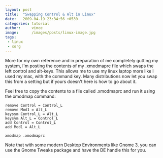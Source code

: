 ```yaml
---
layout: post
title:  "Swapping Control & Alt in Linux"
date:   2009-04-19 23:34:56 +0530
categories: tutorial
author:     vince
image:      /images/posts/linux-image.jpg
tags:
 - linux
 - xorg
---
```


More for my own reference and in preparation of me completely gutting my system, I'm posting the contents of my .xmodmaprc file which swaps the left control and alt-keys. This allows me to use my linux laptop more like I used my mac, with the command key. Many distributions now let you swap this from a setting but if yours doesn't here is how to go about it.

Feel free to copy the contents to a file called .xmodmaprc and run it using the xmodmap command:

    remove Control = Control_L
    remove Mod1 = Alt_L
    keysym Control_L = Alt_L
    keysym Alt_L = Control_L
    add Control = Control_L
    add Mod1 = Alt_L


```
xmodmap .xmodmaprc
```

Note that with some modern Desktop Environments like Gnome 3, you can use the Gnome Tweaks package and have the DE handle this for you.
